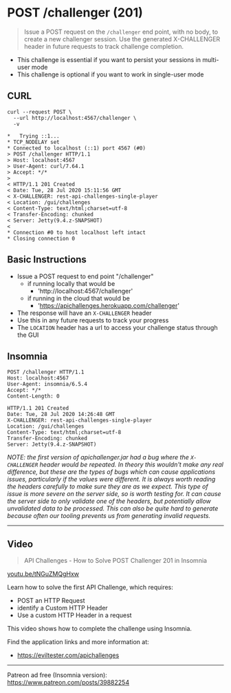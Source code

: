 # POST /challenger (201)

> Issue a POST request on the `/challenger` end point, with no body, to create a new challenger session. Use the generated X-CHALLENGER header in future requests to track challenge completion.

- This challenge is essential if you want to persist your sessions in multi-user mode
- This challenge is optional if you want to work in single-user mode

## CURL

~~~~~~~~
curl --request POST \
  --url http://localhost:4567/challenger \
  -v
~~~~~~~~

~~~~~~~~
*   Trying ::1...
* TCP_NODELAY set
* Connected to localhost (::1) port 4567 (#0)
> POST /challenger HTTP/1.1
> Host: localhost:4567
> User-Agent: curl/7.64.1
> Accept: */*
> 
< HTTP/1.1 201 Created
< Date: Tue, 28 Jul 2020 15:11:56 GMT
< X-CHALLENGER: rest-api-challenges-single-player
< Location: /gui/challenges
< Content-Type: text/html;charset=utf-8
< Transfer-Encoding: chunked
< Server: Jetty(9.4.z-SNAPSHOT)
< 
* Connection #0 to host localhost left intact
* Closing connection 0
~~~~~~~~

## Basic Instructions

- Issue a POST request to end point "/challenger"
    - if running locally that would be
        - 'http://localhost:4567/challenger' 
    - if running in the cloud that would be
        - 'https://apichallenges.herokuapp.com/challenger' 
- The response will have an `X-CHALLENGER` header
- Use this in any future requests to track your progress
- The `LOCATION` header has a url to access your challenge status through the GUI

## Insomnia

~~~~~~~~
POST /challenger HTTP/1.1
Host: localhost:4567
User-Agent: insomnia/6.5.4
Accept: */*
Content-Length: 0
~~~~~~~~


~~~~~~~~
HTTP/1.1 201 Created
Date: Tue, 28 Jul 2020 14:26:48 GMT
X-CHALLENGER: rest-api-challenges-single-player
Location: /gui/challenges
Content-Type: text/html;charset=utf-8
Transfer-Encoding: chunked
Server: Jetty(9.4.z-SNAPSHOT)
~~~~~~~~


_NOTE: the first version of apichallenger.jar had a bug where the `X-CHALLENGER` header would be repeated. In theory this wouldn't make any real difference, but these are the types of bugs which can cause applications issues, particularly if the values were different. It is always worth reading the headers carefully to make sure they are as we expect. This type of issue is more severe on the server side, so is worth testing for. It can cause the server side to only validate one of the headers, but potentially allow unvalidated data to be processed. This can also be quite hard to generate because often our tooling prevents us from generating invalid requests._


---

## Video

> API Challenges - How to Solve POST Challenger 201 in Insomnia

[youtu.be/tNGuZMQgHxw](https://youtu.be/tNGuZMQgHxw)

Learn how to solve the first API Challenge, which requires:

- POST an HTTP Request
- identify a Custom HTTP Header
- Use a custom HTTP Header in a request

This video shows how to complete the challenge using Insomnia.

Find the application links and more information at:

- https://eviltester.com/apichallenges

---

Patreon ad free (Insomnia version): https://www.patreon.com/posts/39882254